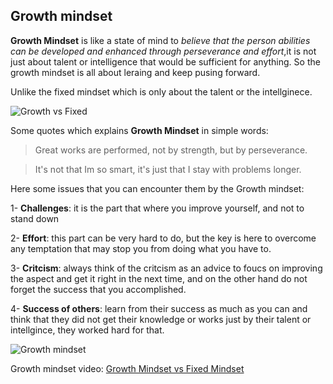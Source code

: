 ## Growth mindset

**Growth Mindset** is like a state of mind to *believe that the person abilities can be developed and enhanced through perseverance and effort*,it is not just about talent or intelligence that would be sufficient for anything. So the growth mindset is all about leraing and keep pusing forward.

Unlike the fixed mindset which is only about the talent or the intellginece. 

![Growth vs Fixed](https://3kllhk1ibq34qk6sp3bhtox1-wpengine.netdna-ssl.com/wp-content/uploads/NewGrowthMindset2.png)

Some quotes which explains **Growth Mindset** in simple words: 
 >Great works are performed, not by strength, but by perseverance.
 
 >It's not that Im so smart, it's just that I stay with problems longer.

Here some issues that you can encounter them by the Growth mindset:

1- **Challenges**: it is the part that where you improve yourself, and not to stand down

2- **Effort**: this part can be very hard to do, but the key is here to overcome any temptation that may stop you from doing what you have to.

3- **Critcism**: always think of the critcism as an advice to foucs on improving the aspect and get it right in the next time, and on the other hand do not forget the success that you accomplished. 

4- **Success of others**: learn from their success as much as you can and think that they did not get their knowledge or works just by their talent or intellgince, they worked hard for that. 

![Growth mindset](https://storage.googleapis.com/proudcity/elgl/uploads/2020/08/growth-mindset-brain.png)

Growth mindset video:
[Growth Mindset vs Fixed Mindset](https://www.youtube.com/watch?v=M1CHPnZfFmU)